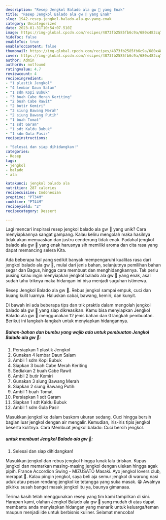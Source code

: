 ```yaml
---
description: "Resep Jengkol Balado ala gw 🤭 yang Enak"
title: "Resep Jengkol Balado ala gw 🤭 yang Enak"
slug: 1942-resep-jengkol-balado-ala-gw-yang-enak
category: Uncategorized
date: 2023-01-31T10:54:07.510Z
image: https://img-global.cpcdn.com/recipes/4873fb2585fb6c9a/680x482cq70/jengkol-balado-ala-gw-foto-resep-utama.jpg
hideToc: false
enableToc: true
enableTocContent: false
thumbnail: https://img-global.cpcdn.com/recipes/4873fb2585fb6c9a/680x482cq70/jengkol-balado-ala-gw-foto-resep-utama.jpg
cover: https://img-global.cpcdn.com/recipes/4873fb2585fb6c9a/680x482cq70/jengkol-balado-ala-gw-foto-resep-utama.jpg
author: Admin
authorAv: notfound
ratingvalue: 4.7
reviewcount: 4
recipeingredient:
- "1 plastik Jengkol"
- "4 lembar Daun Salam"
- "1 sdm Kopi Bubuk"
- "3 buah Cabe Merah Keriting"
- "2 buah Cabe Rawit"
- "2 butir Kemiri"
- "3 siung Bawang Merah"
- "2 siung Bawang Putih"
- "1 buah Tomat"
- "1 sdt Garam"
- "1 sdt Kaldu Bubuk"
- "1 sdm Gula Pasir"
recipeinstructions:

- "Selesai dan siap dihidangkan!"
categories:
- Resep
tags:
- jengkol
- balado
- ala

katakunci: jengkol balado ala 
nutrition: 287 calories
recipecuisine: Indonesian
preptime: "PT34M"
cooktime: "PT44M"
recipeyield: "2"
recipecategory: Dessert

---
```





Lagi mencari inspirasi resep jengkol balado ala gw 🤭 yang unik? Cara menyiapkannya sangat gampang. Kalau keliru mengolah maka hasilnya tidak akan memuaskan dan justru cenderung tidak enak. Padahal jengkol balado ala gw 🤭 yang enak harusnya sih memiliki aroma dan cita rasa yang dapat memancing selera Kita.





Ada beberapa hal yang sedikit banyak mempengaruhi kualitas rasa dari jengkol balado ala gw 🤭, mulai dari jenis bahan, selanjutnya pemilihan bahan segar dan Bagus, hingga cara membuat dan menghidangkannya. Tak perlu pusing kalau ingin menyiapkan jengkol balado ala gw 🤭 yang enak,      asal sudah tahu triknya maka hidangan ini bisa menjadi suguhan istimewa.














Resep Jengkol Balado ala gw 🤭. Rebus jengkol sampai empuk, cuci dan buang kulit luarnya. Haluskan cabai, bawang, kemiri, dan kunyit.






Di bawah ini ada beberapa tips dan trik praktis dalam mengolah jengkol balado ala gw 🤭 yang siap dikreasikan. Kamu bisa menyiapkan Jengkol Balado ala gw 🤭 menggunakan 12 jenis bahan dan 0 langkah pembuatan. Berikut ini langkah-langkah untuk menyiapkan hidangannya.

<!--inarticleads1-->

##### Bahan-bahan dan bumbu yang wajib ada untuk pembuatan Jengkol Balado ala gw 🤭:

1. Persiapkan 1 plastik Jengkol
1. Gunakan 4 lembar Daun Salam
1. Ambil 1 sdm Kopi Bubuk
1. Siapkan 3 buah Cabe Merah Keriting
1. Sediakan 2 buah Cabe Rawit
1. Ambil 2 butir Kemiri
1. Gunakan 3 siung Bawang Merah
1. Siapkan 2 siung Bawang Putih
1. Ambil 1 buah Tomat
1. Persiapkan 1 sdt Garam
1. Siapkan 1 sdt Kaldu Bubuk
1. Ambil 1 sdm Gula Pasir


Masukkan jengkol ke dalam baskom ukuran sedang. Cuci hingga bersih bagian luar jengkol dengan air mengalir. Kemudian, iris-iris tipis jengkol beserta kulitnya. Cara Membuat jengkol balado: Cuci bersih jengkol. 

<!--inarticleads2-->

#####  untuk membuat Jengkol Balado ala gw 🤭:


1. Selesai dan siap dihidangkan!

Masukkan jengkol dan rebus jengkol hingga lunak lalu tiriskan. Kupas jengkol dan memarkan masing-masing jengkol dengan ulekan hingga agak pipih. France Accordion Swing - MIZUSATO Masaki. Ayo jengkol lovers club, merapat 🤭. Kalau pingin jengkol, saya beli aja semur jengkol di warung nasi uduk atau pesan rendang jengkol ke tetangga yang suka masak. 😁 Awalnya pikirku susah banget masak jengkol itu ya, baunya gimanaaa. 

Terima kasih telah menggunakan resep yang tim kami tampilkan di sini. Harapan kami, olahan Jengkol Balado ala gw 🤭 yang mudah di atas dapat membantu anda menyiapkan hidangan yang menarik untuk keluarga/teman maupun menjadi ide untuk berbisnis kuliner. Selamat mencoba!
